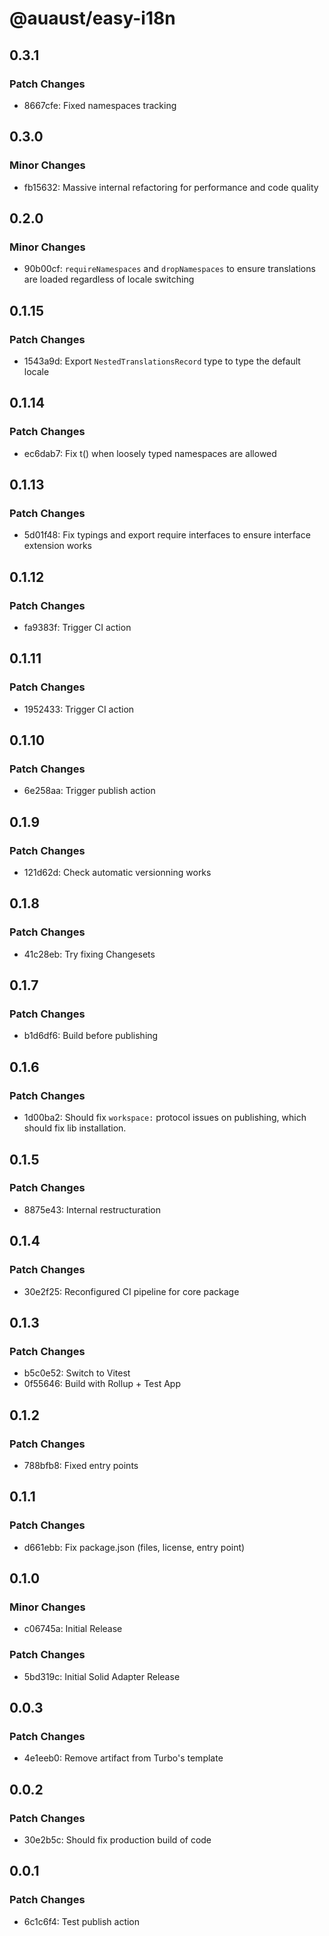 # @auaust/easy-i18n

## 0.3.1

### Patch Changes

- 8667cfe: Fixed namespaces tracking

## 0.3.0

### Minor Changes

- fb15632: Massive internal refactoring for performance and code quality

## 0.2.0

### Minor Changes

- 90b00cf: `requireNamespaces` and `dropNamespaces` to ensure translations are loaded regardless of locale switching

## 0.1.15

### Patch Changes

- 1543a9d: Export `NestedTranslationsRecord` type to type the default locale

## 0.1.14

### Patch Changes

- ec6dab7: Fix t() when loosely typed namespaces are allowed

## 0.1.13

### Patch Changes

- 5d01f48: Fix typings and export require interfaces to ensure interface extension works

## 0.1.12

### Patch Changes

- fa9383f: Trigger CI action

## 0.1.11

### Patch Changes

- 1952433: Trigger CI action

## 0.1.10

### Patch Changes

- 6e258aa: Trigger publish action

## 0.1.9

### Patch Changes

- 121d62d: Check automatic versionning works

## 0.1.8

### Patch Changes

- 41c28eb: Try fixing Changesets

## 0.1.7

### Patch Changes

- b1d6df6: Build before publishing

## 0.1.6

### Patch Changes

- 1d00ba2: Should fix `workspace:` protocol issues on publishing, which should fix lib installation.

## 0.1.5

### Patch Changes

- 8875e43: Internal restructuration

## 0.1.4

### Patch Changes

- 30e2f25: Reconfigured CI pipeline for core package

## 0.1.3

### Patch Changes

- b5c0e52: Switch to Vitest
- 0f55646: Build with Rollup + Test App

## 0.1.2

### Patch Changes

- 788bfb8: Fixed entry points

## 0.1.1

### Patch Changes

- d661ebb: Fix package.json (files, license, entry point)

## 0.1.0

### Minor Changes

- c06745a: Initial Release

### Patch Changes

- 5bd319c: Initial Solid Adapter Release

## 0.0.3

### Patch Changes

- 4e1eeb0: Remove artifact from Turbo's template

## 0.0.2

### Patch Changes

- 30e2b5c: Should fix production build of code

## 0.0.1

### Patch Changes

- 6c1c6f4: Test publish action

